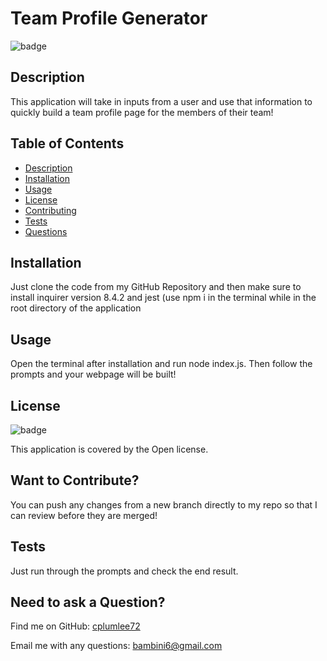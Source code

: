 # Team Profile Generator
  
  ![badge](https://img.shields.io/badge/license-Open-brightgreen)
  ## Description
   This application will take in inputs from a user and use that information to quickly build a team profile page for the members of their team!
  ## Table of Contents
  - [Description](#description)
  - [Installation](#installation)
  - [Usage](#usage)
  - [License](#license)
  - [Contributing](#contributing)
  - [Tests](#tests)
  - [Questions](#questions)
  ## Installation
   Just clone the code from my GitHub Repository and then make sure to install inquirer version 8.4.2 and jest (use npm i in the terminal while in the root directory of the application
  ## Usage
   Open the terminal after installation and run node index.js. Then follow the prompts and your webpage will be built!
  ## License
  ![badge](https://img.shields.io/badge/license-Open-brightgreen)
  
  This application is covered by the Open license. 
  ## Want to Contribute?
   You can push any changes from a new branch directly to my repo so that I can review before they are merged!
  ## Tests
   Just run through the prompts and check the end result. 
  ## Need to ask a Question?
  
  Find me on GitHub: [cplumlee72](https://github.com/cplumlee72)
   
  Email me with any questions: [bambini6@gmail.com](mailto:bambini6@gmail.com)
  
